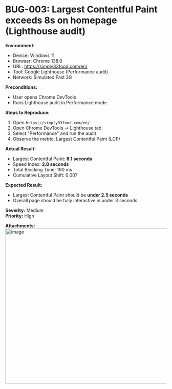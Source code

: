# BUG-003: Largest Contentful Paint exceeds 8s on homepage (Lighthouse audit)

**Environment:**
- Device: Windows 11
- Browser: Chrome 138.0
- URL: https://simply33food.com/en/
- Tool: Google Lighthouse (Performance audit)
- Network: Simulated Fast 3G

**Preconditions:**
- User opens Chrome DevTools
- Runs Lighthouse audit in Performance mode

**Steps to Reproduce:**
1. Open `https://simply33food.com/en/`
2. Open Chrome DevTools → Lighthouse tab
3. Select "Performance" and run the audit
4. Observe the metric: Largest Contentful Paint (LCP)

**Actual Result:**
- Largest Contentful Paint: **8.1 seconds**
- Speed Index: **2.8 seconds**
- Total Blocking Time: 190 ms
- Cumulative Layout Shift: 0.007

**Expected Result:**
- Largest Contentful Paint should be **under 2.5 seconds**
- Overall page should be fully interactive in under 3 seconds

**Severity:** Medium  
**Priority:** High

**Attachments:**
<img width="959" height="484" alt="image" src="https://github.com/user-attachments/assets/01b2ac5e-2706-45cf-8ba3-ae0c10526101" />



